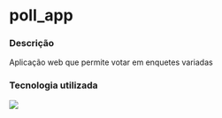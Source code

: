 # poll_app
### Descrição
Aplicação web que permite votar em enquetes variadas
### Tecnologia utilizada
![](https://www.djangoproject.com/m/img/badges/djangopowered126x54.gif)
